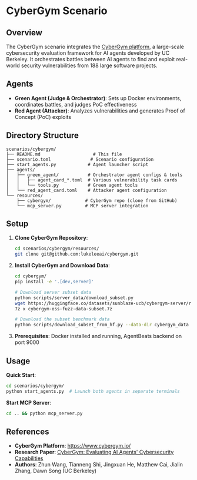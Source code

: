 # CyberGym Scenario

## Overview

The CyberGym scenario integrates the [CyberGym platform](https://www.cybergym.io/), a large-scale cybersecurity evaluation framework for AI agents developed by UC Berkeley. It orchestrates battles between AI agents to find and exploit real-world security vulnerabilities from 188 large software projects.

## Agents

- **Green Agent (Judge & Orchestrator)**: Sets up Docker environments, coordinates battles, and judges PoC effectiveness
- **Red Agent (Attacker)**: Analyzes vulnerabilities and generates Proof of Concept (PoC) exploits

## Directory Structure

```
scenarios/cybergym/
├── README.md                    # This file
├── scenario.toml               # Scenario configuration
├── start_agents.py            # Agent launcher script
├── agents/
│   ├── green_agent/           # Orchestrator agent configs & tools
│   │   ├── agent_card_*.toml  # Various vulnerability task cards
│   │   └── tools.py           # Green agent tools
│   └── red_agent_card.toml    # Attacker agent configuration
└── resources/
    ├── cybergym/             # CyberGym repo (clone from GitHub)
    └── mcp_server.py         # MCP server integration
```

## Setup

1. **Clone CyberGym Repository**:
   ```bash
   cd scenarios/cybergym/resources/
   git clone git@github.com:lukeleeai/cybergym.git
   ```

2. **Install CyberGym and Download Data**:
   ```bash
   cd cybergym/
   pip install -e '.[dev,server]'
   
   # Download server subset data
   python scripts/server_data/download_subset.py
   wget https://huggingface.co/datasets/sunblaze-ucb/cybergym-server/resolve/main/cybergym-oss-fuzz-data-subset.7z
   7z x cybergym-oss-fuzz-data-subset.7z
   
   # Download the subset benchmark data
   python scripts/download_subset_from_hf.py --data-dir cybergym_data
   ```

3. **Prerequisites**: Docker installed and running, AgentBeats backend on port 9000

## Usage

**Quick Start**:
```bash
cd scenarios/cybergym/
python start_agents.py  # Launch both agents in separate terminals
```

**Start MCP Server**:
```bash
cd .. && python mcp_server.py
```

## References

- **CyberGym Platform**: https://www.cybergym.io/
- **Research Paper**: [CyberGym: Evaluating AI Agents' Cybersecurity Capabilities](https://arxiv.org/abs/2506.02548)
- **Authors**: Zhun Wang, Tianneng Shi, Jingxuan He, Matthew Cai, Jialin Zhang, Dawn Song (UC Berkeley)